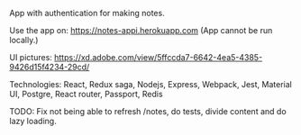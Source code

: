App with authentication for making notes.

Use the app on: https://notes-appi.herokuapp.com (App cannot be run locally.)

UI pictures: https://xd.adobe.com/view/5ffccda7-6642-4ea5-4385-9426d15f4234-29cd/

Technologies: React, Redux saga, Nodejs, Express, Webpack, Jest, Material UI, Postgre, React router, Passport, Redis

TODO: Fix not being able to refresh /notes, do tests, divide content and do lazy loading.
